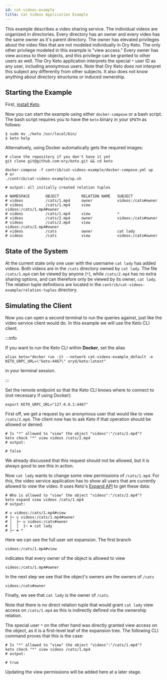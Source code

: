 ```yaml
---
id: cat-videos-example
title: Cat Videos Application Example
---
```


This example describes a video sharing service. The individual videos are organized in
directories. Every directory has an owner and every video has the same owner as
it's parent directory. The owner has elevated privileges about the video files that
are not modeled individually in Ory Keto. The only other privilege
modeled in this example is "view access." Every owner has view access to their
objects, and this privilege can be granted to other users as well. The Ory Keto application
interprets the special `*` user ID as any user, including anonymous users. Note that Ory
Keto does not interpret this subject any differently from other subjects. It also
does not know anything about directory structures or induced ownership.

## Starting the Example

First, [install Keto](../install.md).

Now you can start the example using either `docker-compose` or a bash script.
The bash script requires you to have the `keto` binary in your `$PATH` as follows:

```shell
$ sudo mv ./keto /usr/local/bin/
$ keto help
```
Alternatively, using Docker automatically gets the required images:

```shell
# clone the repository if you don't have it yet
git clone git@github.com:ory/keto.git && cd keto

docker-compose -f contrib/cat-videos-example/docker-compose.yml up
# or
./contrib/cat-videos-example/up.sh

# output: all initially created relation tuples

# NAMESPACE       OBJECT          RELATION NAME   SUBJECT
# videos          /cats/1.mp4     owner           videos:/cats#owner
# videos          /cats/1.mp4     view            videos:/cats/1.mp4#owner
# videos          /cats/1.mp4     view            *
# videos          /cats/2.mp4     owner           videos:/cats#owner
# videos          /cats/2.mp4     view            videos:/cats/2.mp4#owner
# videos          /cats           owner           cat lady
# videos          /cats           view            videos:/cats#owner
```

## State of the System

At the current state only one user with the username `cat lady` has added
videos. Both videos are in the `/cats` directory owned by `cat lady`.
The file `/cats/1.mp4` can be viewed by anyone (`*`), while `/cats/2.mp4` has no extra
sharing options, and can therefore only be viewed by its owner, `cat lady`. The relation tuple definitions are located in the
`contrib/cat-videos-example/relation-tuples` directory.

## Simulating the Client

Now you can open a second terminal to run the queries against, just like the
video service client would do. In this example we will use the Keto CLI client.


:::info

If you want to run the Keto CLI within **Docker**, set the alias

```shell
alias keto="docker run -it --network cat-videos-example_default -e KETO_GRPC_URL=\"keto:4467\" oryd/keto:latest"
```

in your terminal session.

:::

Set the remote endpoint so that the Keto CLI knows where to connect to (not
necessary if using Docker):

```shell
export KETO_GRPC_URL="127.0.0.1:4467"
```

First off, we get a request by an anonymous user that would like to view
`/cats/2.mp4`. The client now has to ask Keto if that operation should be
allowed or denied.

```shell
# Is "*" allowed to "view" the object "videos":"/cats/2.mp4"?
keto check "*" view videos /cats/2.mp4
# output:

# false
```

We already discussed that this request should not be allowed, but it is always
good to see this in action.

Now `cat lady` wants to change some view permissions of `/cats/1.mp4`. For this,
the video service application has to show all users that are currently allowed
to view the video. It uses Keto's [Expand API](/TODO) to get these data:

```shell
# Who is allowed to "view" the object "videos":"/cats/2.mp4"?
keto expand view videos /cats/1.mp4
# output:

# ∪ videos:/cats/1.mp4#view
# ├─ ∪ videos:/cats/1.mp4#owner
# │  ├─ ∪ videos:/cats#owner
# │  │  ├─ ☘ cat lady️
# ├─ ☘ *️
```

Here we can see the full user set expansion. The first branch

`videos:/cats/1.mp4#view`

indicates that every owner of the object is allowed to view

`videos:/cats/1.mp4#owner`

In the next step we see that the object's owners are the owners of `/cats`

`videos:/cats#owner`

Finally, we see that `cat lady` is the owner of `/cats`.

Note that there is no direct relation tuple that would grant `cat lady` view access on `/cats/1.mp4` as this is indirectly defined via the ownership relation.

The special user `*` on the other hand was directly granted view access on the
object, as it is a first-level leaf of the expansion tree. The following CLI command proves that this is the case:

```shell
# Is "*" allowed to "view" the object "videos":"/cats/1.mp4"?
keto check "*" view videos /cats/1.mp4
# output:

# true
```


<!--TODO-->

Updating the view permissions will be added here at a later stage.
